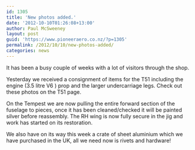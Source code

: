 ```yaml
---
id: 1305
title: 'New photos added.'
date: '2012-10-10T01:26:08+13:00'
author: Paul McSweeney
layout: post
guid: 'https://www.pioneeraero.co.nz/?p=1305'
permalink: /2012/10/10/new-photos-added/
categories: news
---
```


It has been a busy couple of weeks with a lot of visitors through the shop.

Yesterday we received a consignment of items for the T51 including the engine (3.5 litre V6 ) prop and the larger undercarriage legs. Check out these photos on the T51 page.

On the Tempest we are now pulling the entire forward section of the fuselage to pieces, once it has been cleaned/checked it will be painted silver before reassembly. The RH wing is now fully secure in the jig and work has started on its restoration.

We also have on its way this week a crate of sheet aluminium which we have purchased in the UK, all we need now is rivets and hardware!
